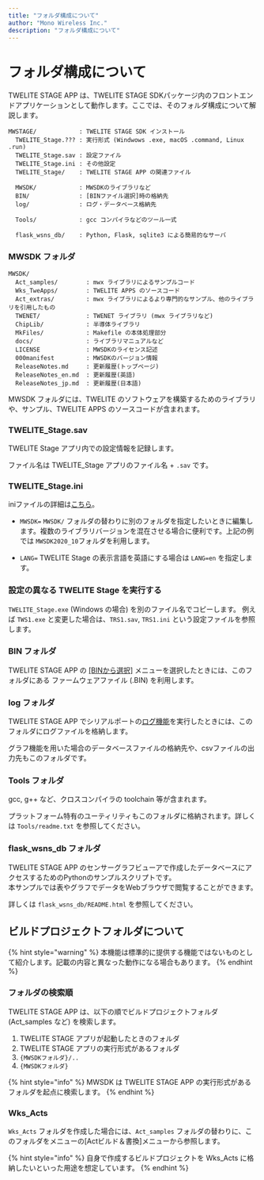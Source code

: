 ```yaml
---
title: "フォルダ構成について"
author: "Mono Wireless Inc."
description: "フォルダ構成について"
---
```


# フォルダ構成について

TWELITE STAGE APP は、TWELITE STAGE SDKパッケージ内のフロントエンドアプリケーションとして動作します。ここでは、そのフォルダ構成について解説します。

```text
MWSTAGE/            : TWELITE STAGE SDK インストール
  TWELITE_Stage.??? : 実行形式 (Windwows .exe, macOS .command, Linux .run)
  TWELITE_Stage.sav : 設定ファイル
  TWELITE_Stage.ini : その他設定
  TWELITE_Stage/    : TWELITE STAGE APP の関連ファイル

  MWSDK/            : MWSDKのライブラリなど
  BIN/              : [BINファイル選択]時の格納先
  log/              : ログ・データベース格納先

  Tools/            : gcc コンパイラなどのツール一式

  flask_wsns_db/    : Python, Flask, sqlite3 による簡易的なサーバ
```



### MWSDK フォルダ

```text
MWSDK/
  Act_samples/        : mwx ライブラリによるサンプルコード
  Wks_TweApps/        : TWELITE APPS のソースコード
  Act_extras/         : mwx ライブラリによるより専門的なサンプル、他のライブラリを引用したもの
  TWENET/             : TWENET ライブラリ (mwx ライブラリなど)
  ChipLib/            : 半導体ライブラリ
  MkFiles/            : Makefile の本体処理部分
  docs/               : ライブラリマニュアルなど
  LICENSE             : MWSDKのライセンス記述
  000manifest         : MWSDKのバージョン情報
  ReleaseNotes.md     : 更新履歴(トップページ)
  ReleaseNotes_en.md  : 更新履歴(英語)
  ReleaseNotes_jp.md  : 更新履歴(日本語)
```

MWSDK フォルダには、TWELITE のソフトウェアを構築するためのライブラリや、サンプル、TWELITE APPS のソースコードが含まれます。


### TWELITE_Stage.sav

TWELITE Stage アプリ内での設定情報を記録します。

ファイル名は TWELITE_Stage アプリのファイル名 + `.sav` です。

### TWELITE_Stage.ini

iniファイルの詳細は[こちら](./cmdargs_and_ini.md)。

* `MWSDK=`
`MWSDK/` フォルダの替わりに別のフォルダを指定したいときに編集します。複数のライブラリバージョンを混在させる場合に便利です。上記の例では `MWSDK2020_10`フォルダを利用します。

* `LANG=`
TWELITE Stage の表示言語を英語にする場合は `LANG=en` を指定します。


### 設定の異なる TWELITE Stage を実行する
`TWELITE_Stage.exe` (Windows の場合) を別のファイル名でコピーします。
例えば `TWS1.exe` と変更した場合は、`TRS1.sav`, `TRS1.ini` という設定ファイルを参照します。

### BIN フォルダ

TWELITE STAGE APP の [\[BINから選択\]](../usage/screens/main\_menu/firm\_prog/bin.md) メニューを選択したときには、このフォルダにある ファームウェアファイル (.BIN) を利用します。


### log フォルダ

TWELITE STAGE APP でシリアルポートの[ログ機能](../usage/logging.md)を実行したときには、このフォルダにログファイルを格納します。

グラフ機能を用いた場合のデータベースファイルの格納先や、csvファイルの出力先もこのフォルダです。


### Tools フォルダ

gcc, g++ など、クロスコンパイラの toolchain 等が含まれます。

プラットフォーム特有のユーティリティもこのフォルダに格納されます。詳しくは `Tools/readme.txt` を参照してください。

### flask_wsns_db フォルダ
TWELITE STAGE APP のセンサーグラフビューアで作成したデータベースにアクセスするためのPythonのサンプルスクリプトです。<br>
本サンプルでは表やグラフでデータをWebブラウザで閲覧することができます。

詳しくは `flask_wsns_db/README.html` を参照してください。

## ビルドプロジェクトフォルダについて

{% hint style="warning" %}
本機能は標準的に提供する機能ではないものとして紹介します。記載の内容と異なった動作になる場合もあります。
{% endhint %}

### フォルダの検索順

TWELITE STAGE APP は、以下の順でビルドプロジェクトフォルダ (Act\_samples など) を検索します。

1. TWELITE STAGE アプリが起動したときのフォルダ
2. TWELITE STAGE アプリの実行形式があるフォルダ
3. `{MWSDKフォルダ}/..`
4. `{MWSDKフォルダ}`

{% hint style="info" %}
MWSDK は TWELITE STAGE APP の実行形式があるフォルダを起点に検索します。
{% endhint %}

### Wks\_Acts
`Wks_Acts` フォルダを作成した場合には、`Act_samples` フォルダの替わりに、このフォルダをメニューの\[Actビルド＆書換]メニューから参照します。

{% hint style="info" %}
自身で作成するビルドプロジェクトを Wks\_Acts に格納したいといった用途を想定しています。
{% endhint %}
